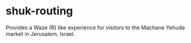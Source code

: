 # shuk-routing
Provides a Waze (R) like experience for visitors to the Machane Yehuda market in Jerusalem, Israel.
